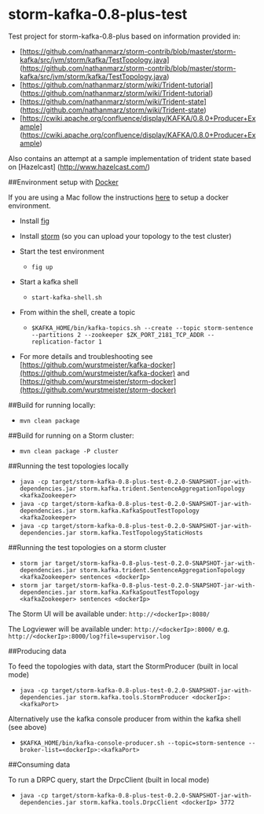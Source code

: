 storm-kafka-0.8-plus-test
=========================

Test project for storm-kafka-0.8-plus based on information provided in:

- [https://github.com/nathanmarz/storm-contrib/blob/master/storm-kafka/src/jvm/storm/kafka/TestTopology.java] (https://github.com/nathanmarz/storm-contrib/blob/master/storm-kafka/src/jvm/storm/kafka/TestTopology.java)
- [https://github.com/nathanmarz/storm/wiki/Trident-tutorial] (https://github.com/nathanmarz/storm/wiki/Trident-tutorial)
- [https://github.com/nathanmarz/storm/wiki/Trident-state] (https://github.com/nathanmarz/storm/wiki/Trident-state)
- [https://cwiki.apache.org/confluence/display/KAFKA/0.8.0+Producer+Example] (https://cwiki.apache.org/confluence/display/KAFKA/0.8.0+Producer+Example)

Also contains an attempt at a sample implementation of trident state based on [Hazelcast] (http://www.hazelcast.com/)


##Environment setup with [Docker](https://www.docker.io/)

If you are using a Mac follow the instructions [here](https://docs.docker.com/installation/mac/) to setup a docker environment.

- Install [fig](http://orchardup.github.io/fig/install.html)

- Install [storm](https://storm.incubator.apache.org/downloads.html) (so you can upload your topology to the test cluster)

- Start the test environment
    - ```fig up```
- Start a kafka shell
    - ```start-kafka-shell.sh```
- From within the shell, create a topic
    - ```$KAFKA_HOME/bin/kafka-topics.sh --create --topic storm-sentence --partitions 2 --zookeeper $ZK_PORT_2181_TCP_ADDR --replication-factor 1```

- For more details and troubleshooting see [https://github.com/wurstmeister/kafka-docker](https://github.com/wurstmeister/kafka-docker) and [https://github.com/wurstmeister/storm-docker](https://github.com/wurstmeister/storm-docker)


##Build for running locally:

- ```mvn clean package```

##Build for running on a Storm cluster:

- ```mvn clean package -P cluster```

##Running the test topologies locally

- ```java -cp target/storm-kafka-0.8-plus-test-0.2.0-SNAPSHOT-jar-with-dependencies.jar storm.kafka.trident.SentenceAggregationTopology <kafkaZookeeper>```
- ```java -cp target/storm-kafka-0.8-plus-test-0.2.0-SNAPSHOT-jar-with-dependencies.jar storm.kafka.KafkaSpoutTestTopology <kafkaZookeeper>```
- ```java -cp target/storm-kafka-0.8-plus-test-0.2.0-SNAPSHOT-jar-with-dependencies.jar storm.kafka.TestTopologyStaticHosts```

##Running the test topologies on a storm cluster


- ```storm jar target/storm-kafka-0.8-plus-test-0.2.0-SNAPSHOT-jar-with-dependencies.jar storm.kafka.trident.SentenceAggregationTopology <kafkaZookeeper> sentences <dockerIp>```
- ```storm jar target/storm-kafka-0.8-plus-test-0.2.0-SNAPSHOT-jar-with-dependencies.jar storm.kafka.KafkaSpoutTestTopology <kafkaZookeeper> sentences <dockerIp>```

The Storm UI will be available under: ```http://<dockerIp>:8080/```

The Logviewer will be available under: ```http://<dockerIp>:8000/``` e.g. ```http://<dockerIp>:8000/log?file=supervisor.log```

##Producing data

To feed the topologies with data, start the StormProducer (built in local mode)

- ```java -cp target/storm-kafka-0.8-plus-test-0.2.0-SNAPSHOT-jar-with-dependencies.jar storm.kafka.tools.StormProducer <dockerIp>:<kafkaPort>```

Alternatively use the kafka console producer from within the kafka shell (see above)

- ```$KAFKA_HOME/bin/kafka-console-producer.sh --topic=storm-sentence --broker-list=<dockerIp>:<kafkaPort>```

##Consuming data

To run a DRPC query, start the DrpcClient (built in local mode)

- ```java -cp target/storm-kafka-0.8-plus-test-0.2.0-SNAPSHOT-jar-with-dependencies.jar storm.kafka.tools.DrpcClient <dockerIp> 3772```
